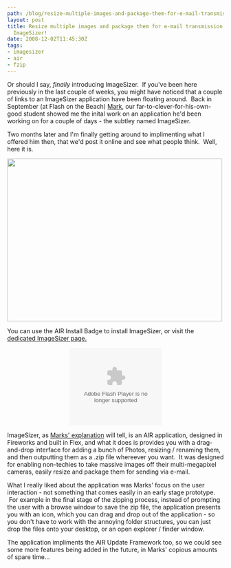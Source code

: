 ```yaml
---
path: /blog/resize-multiple-images-and-package-them-for-e-mail-transmission-introducing-imagesizer/
layout: post
title: Resize multiple images and package them for e-mail transmission - introducing
  ImageSizer!
date: 2008-12-02T11:45:30Z
tags:
- imagesizer
- air
- fzip
---
```


Or should I say, <em>finally </em>introducing ImageSizer.  If you've been here previously in the last couple of weeks, you might have noticed that a couple of links to an ImageSizer application have been floating around.  Back in September (at Flash on the Beach) <a href="http://www.mmtdigital.co.uk/RVE31d5c7769e694a7cbc286c1c1b2c4fd8,,.aspx" target="_blank">Mark</a>, our far-to-clever-for-his-own-good student showed me the inital work on an application he'd been working on for a couple of days - the subtley named ImageSizer.

Two months later and I'm finally getting around to implimenting what I offered him then, that we'd post it online and see what people think.  Well, here it is.

<img class="alignnone size-full wp-image-352" title="imagesizer1" src="http://uploads.psyked.co.uk/2008/11/imagesizer1.jpg" alt="" width="500" height="378" />



You can use the AIR Install Badge to install ImageSizer, or visit the <a href="http://www.psyked.co.uk/imagesizer-air-application" target="_self">dedicated ImageSizer page.</a>
<p style="text-align: center;"><object width="215" height="180" data="/airapps/AIRInstallBadge.swf" type="application/x-shockwave-flash"><param name="flashvars" value="airversion=1.0&amp;appname=ImageSizer&amp;appurl=http://psyked.co.uk/airapps/ImageSizer039.air&amp;appid=couk.psyked.ImageSizer&amp;pubid=07510AB144CCA2FB1C33EE50283E9A7AD43F7966.1&amp;appversion=0.3.9&amp;titlecolor=#339999" /><param name="src" value="/airapps/AIRInstallBadge.swf" /></object>

ImageSizer, as <a href="http://www.psyked.co.uk/imagesizer-air-application" target="_self">Marks' explanation</a> will tell, is an AIR application, designed in Fireworks and built in Flex, and what it does is provides you with a drag-and-drop interface for adding a bunch of Photos, resizing / renaming them, and then outputting them as a .zip file whereever you want.  It was designed for enabling non-techies to take massive images off their multi-megapixel cameras, easily resize and package them for sending via e-mail.

What I really liked about the application was Marks' focus on the user interaction - not something that comes easily in an early stage prototype.  For example in the final stage of the zipping process, instead of prompting the user with a browse window to save the zip file, the application presents you with an icon, which you can drag and drop out of the application - so you don't have to work with the annoying folder structures, you can just drop the files onto your desktop, or an open explorer / finder window.

The application impliments the AIR Update Framework too, so we could see some more features being added in the future, in Marks' copious amounts of spare time...